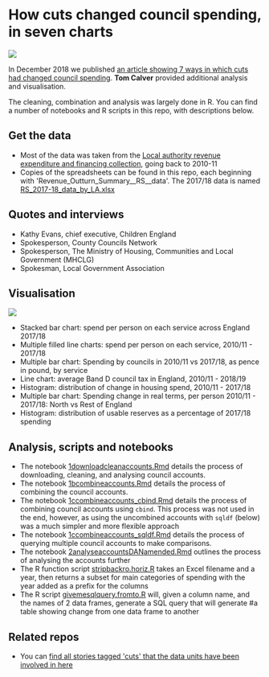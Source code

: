 # How cuts changed council spending, in seven charts

![](https://ichef.bbci.co.uk/news/660/cpsprodpb/C1A4/production/_104627594_chart6.housing_v2-nc.png)

In December 2018 we published [an article showing 7 ways in which cuts had changed council spending](https://www.bbc.co.uk/news/uk-england-46443700). **Tom Calver** provided additional analysis and visualisation.

The cleaning, combination and analysis was largely done in R. You can find a number of notebooks and R scripts in this repo, with descriptions below.

## Get the data

* Most of the data was taken from the [Local authority revenue expenditure and financing collection](https://www.gov.uk/government/collections/local-authority-revenue-expenditure-and-financing), going back to 2010-11
* Copies of the spreadsheets can be found in this repo, each beginning with 'Revenue_Outturn_Summary__RS__data'. The 2017/18 data is named [RS_2017-18_data_by_LA.xlsx](https://github.com/BBC-Data-Unit/council-cuts-charts/blob/master/RS_2017-18_data_by_LA.xlsx)

## Quotes and interviews

* Kathy Evans, chief executive, Children England
* Spokesperson, County Councils Network
* Spokesperson, The Ministry of Housing, Communities and Local Government (MHCLG)
* Spokesman, Local Government Association

## Visualisation

![](https://ichef.bbci.co.uk/news/660/cpsprodpb/172B6/production/_104620949_chart7-nc.png)

* Stacked bar chart: spend per person on each service across England 2017/18
* Multiple filled line charts: spend per person on each service, 2010/11 - 2017/18
* Multiple bar chart: Spending by councils in 2010/11 vs 2017/18, as pence in pound, by service
* Line chart: average Band D council tax in England, 2010/11 - 2018/19
* Histogram: distribution of change in housing spend, 2010/11 - 2017/18
* Multiple bar chart: Spending change in real terms, per person 2010/11 - 2017/18: North vs Rest of England
* Histogram: distribution of usable reserves as a percentage of 2017/18 spending

## Analysis, scripts and notebooks

* The notebook [1downloadcleanaccounts.Rmd](https://github.com/BBC-Data-Unit/council-cuts-charts/blob/master/1downloadcleanaccounts.Rmd) details the process of downloading, cleaning, and analysing council accounts.
* The notebook [1bcombineaccounts.Rmd](https://github.com/BBC-Data-Unit/council-cuts-charts/blob/master/1bcombineaccounts.Rmd) details the process of combining the council accounts.
* The notebook [1ccombineaccounts_cbind.Rmd](https://github.com/BBC-Data-Unit/council-cuts-charts/blob/master/1ccombineaccounts_cbind.Rmd) details the process of combining council accounts using `cbind`. This process was not used in the end, however, as using the uncombined accounts with `sqldf` (below) was a much simpler and more flexible approach
* The notebook [1ccombineaccounts_sqldf.Rmd](https://github.com/BBC-Data-Unit/council-cuts-charts/blob/master/1ccombineaccounts_sqldf.Rmd) details the process of querying multiple council accounts to make comparisons.
* The notebook [2analyseaccountsDANamended.Rmd](https://github.com/BBC-Data-Unit/council-cuts-charts/blob/master/2analyseaccountsDANamended.Rmd) outlines the process of analysing the accounts further
* The R function script [stripbackro.horiz.R](https://github.com/BBC-Data-Unit/council-cuts-charts/blob/master/stripbackro.horiz.R) takes an Excel filename and a year, then returns a subset for main categories of spending with the year added as a prefix for the columns
* The R script [givemesqlquery.fromto.R](https://github.com/BBC-Data-Unit/council-cuts-charts/blob/master/givemesqlquery.fromto.R) will, given a column name, and the names of 2 data frames, generate a SQL query that will generate 
#a table showing change from one data frame to another

## Related repos

* You can [find all stories tagged 'cuts' that the data units have been involved in here](https://github.com/search?q=topic%3Acuts+org%3ABBC-Data-Unit&type=Repositories)
